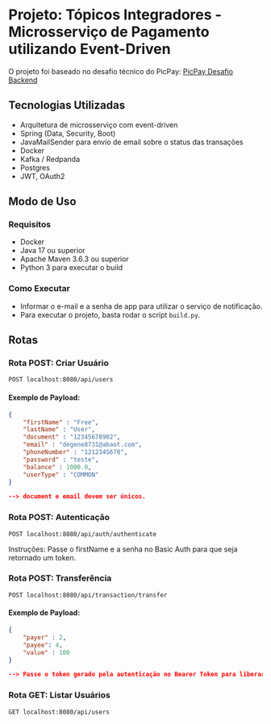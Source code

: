# Projeto: Tópicos Integradores - Microsserviço de Pagamento utilizando Event-Driven

O projeto foi baseado no desafio técnico do PicPay: [PicPay Desafio Backend](https://github.com/PicPay/picpay-desafio-backend)

## Tecnologias Utilizadas
- Arquitetura de microsserviço com event-driven
- Spring (Data, Security, Boot)
- JavaMailSender para envio de email sobre o status das transações
- Docker
- Kafka / Redpanda
- Postgres
- JWT, OAuth2

## Modo de Uso

### Requisitos
- Docker
- Java 17 ou superior
- Apache Maven 3.6.3 ou superior
- Python 3 para executar o build

### Como Executar
- Informar o e-mail e a senha de app para utilizar o serviço de notificação.
- Para executar o projeto, basta rodar o script `build.py`.

## Rotas

### Rota POST: Criar Usuário
`POST localhost:8080/api/users`

#### Exemplo de Payload:
```json
{
	"firstName" : "Free",
	"lastName" : "User",
	"document" : "12345678902",
	"email" : "degene8731@abaot.com",
	"phoneNumber" : "1212345678",
	"password" : "teste",
	"balance" : 1000.0,
	"userType" : "COMMON"
}

--> document e email devem ser únicos.
``` 

### Rota POST: Autenticação
 `POST localhost:8080/api/auth/authenticate`

Instruções:
Passe o firstName e a senha no Basic Auth para que seja retornado um token.

### Rota POST: Transferência
 `POST localhost:8080/api/transaction/transfer`
 #### Exemplo de Payload:
```json
{
	"payer" : 2,
	"payee": 4,
	"value" : 100
}

--> Passe o token gerado pela autenticação no Bearer Token para liberar a rota de transferência.
```

### Rota GET: Listar Usuários
 `GET localhost:8080/api/users`

